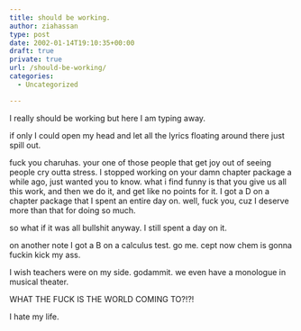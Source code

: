 ```yaml
---
title: should be working.
author: ziahassan
type: post
date: 2002-01-14T19:10:35+00:00
draft: true
private: true
url: /should-be-working/
categories:
  - Uncategorized

---
```

I really should be working but here I am typing away.

if only I could open my head and let all the lyrics floating around there just spill out.

fuck you charuhas. your one of those people that get joy out of seeing people cry outta stress. I stopped working on your damn chapter package a while ago, just wanted you to know. what i find funny is that you give us all this work, and then we do it, and get like no points for it. I got a D on a chapter package that I spent an entire day on. well, fuck you, cuz I deserve more than that for doing so much.

so what if it was all bullshit anyway. I still spent a day on it.

on another note I got a B on a calculus test. go me. cept now chem is gonna fuckin kick my ass.

I wish teachers were on my side. godammit. we even have a monologue in musical theater.

WHAT THE FUCK IS THE WORLD COMING TO?!?!

I hate my life.